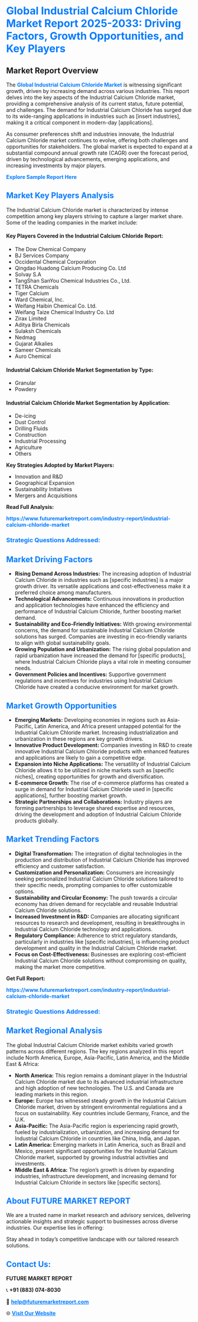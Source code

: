 <h1 style="color: #007BFF;">Global Industrial Calcium Chloride Market Report 2025-2033: Driving Factors, Growth Opportunities, and Key Players</h1>

<section id="overview">
<h2>Market Report Overview</h2>
<p>The <a href="https://www.futuremarketreport.com/industry-report/industrial-calcium-chloride-market" style="color: #007BFF; text-decoration: none;"><strong>Global Industrial Calcium Chloride Market</strong></a> is witnessing significant growth, driven by increasing demand across various industries. This report delves into the key aspects of the Industrial Calcium Chloride market, providing a comprehensive analysis of its current status, future potential, and challenges. The demand for Industrial Calcium Chloride has surged due to its wide-ranging applications in industries such as [insert industries], making it a critical component in modern-day [applications].</p>
<p>As consumer preferences shift and industries innovate, the Industrial Calcium Chloride market continues to evolve, offering both challenges and opportunities for stakeholders. The global market is expected to expand at a substantial compound annual growth rate (CAGR) over the forecast period, driven by technological advancements, emerging applications, and increasing investments by major players.</p>
</section>

<section id="overview">
<p><a href="https://www.futuremarketreport.com/request-sample/reportId=58482" style="color: #007BFF; text-decoration: none;"><strong>Explore Sample Report Here</strong></a></p>
</section>

<section id="key-players">
<h2 style="color: #007BFF;">Market Key Players Analysis</h2>
<p>The Industrial Calcium Chloride market is characterized by intense competition among key players striving to capture a larger market share. Some of the leading companies in the market include:</p>
<h4>Key Players Covered in the Industrial Calcium Chloride Report:</h4>
<ul><li>The Dow Chemical Company</li><li>BJ Services Company</li><li>Occidental Chemical Corporation</li><li>Qingdao Huadong Calcium Producing Co. Ltd</li><li>Solvay S.A</li><li>TangShan SanYou Chemical Industries Co., Ltd.</li><li>TETRA Chemicals</li><li>Tiger Calcium</li><li>Ward Chemical, Inc.</li><li>Weifang Haibin Chemical Co. Ltd.</li><li>Weifang Taize Chemical Industry Co. Ltd</li><li>Zirax Limited</li><li>Aditya Birla Chemicals</li><li>Sulaksh Chemicals</li><li>Nedmag</li><li>Gujarat Alkalies</li><li>Sameer Chemicals</li><li>Auro Chemical</li></ul>
<h4>Industrial Calcium Chloride Market Segmentation by Type:</h4>
<ul><li>Granular</li><li>Powdery</li></ul>

<h4>Industrial Calcium Chloride Market Segmentation by Application:</h4>
<ul><li>De-icing</li><li>Dust Control</li><li>Drilling Fluids</li><li>Construction</li><li>Industrial Processing</li><li>Agriculture</li><li>Others</li></ul>
<p><strong>Key Strategies Adopted by Market Players:</strong></p>
<ul>
<li>Innovation and R&D</li>
<li>Geographical Expansion</li>
<li>Sustainability Initiatives</li>
<li>Mergers and Acquisitions</li>
</ul>
</section>

<section>
<p><strong>Read Full Analysis: </strong></p><a href="https://www.futuremarketreport.com/industry-report/industrial-calcium-chloride-market" style="color: #007BFF; text-decoration: none;"><strong>https://www.futuremarketreport.com/industry-report/industrial-calcium-chloride-market</strong></a>
<h3 style="color: #007BFF;">Strategic Questions Addressed:</h3>
</section>

<section id="driving-factors">
<h2 style="color: #007BFF;">Market Driving Factors</h2>
<ul>
<li><strong>Rising Demand Across Industries:</strong> The increasing adoption of Industrial Calcium Chloride in industries such as [specific industries] is a major growth driver. Its versatile applications and cost-effectiveness make it a preferred choice among manufacturers.</li>
<li><strong>Technological Advancements:</strong> Continuous innovations in production and application technologies have enhanced the efficiency and performance of Industrial Calcium Chloride, further boosting market demand.</li>
<li><strong>Sustainability and Eco-Friendly Initiatives:</strong> With growing environmental concerns, the demand for sustainable Industrial Calcium Chloride solutions has surged. Companies are investing in eco-friendly variants to align with global sustainability goals.</li>
<li><strong>Growing Population and Urbanization:</strong> The rising global population and rapid urbanization have increased the demand for [specific products], where Industrial Calcium Chloride plays a vital role in meeting consumer needs.</li>
<li><strong>Government Policies and Incentives:</strong> Supportive government regulations and incentives for industries using Industrial Calcium Chloride have created a conducive environment for market growth.</li>
</ul>
</section>

<section id="growth-opportunities">
<h2 style="color: #007BFF;">Market Growth Opportunities</h2>
<ul>
<li><strong>Emerging Markets:</strong> Developing economies in regions such as Asia-Pacific, Latin America, and Africa present untapped potential for the Industrial Calcium Chloride market. Increasing industrialization and urbanization in these regions are key growth drivers.</li>
<li><strong>Innovative Product Development:</strong> Companies investing in R&D to create innovative Industrial Calcium Chloride products with enhanced features and applications are likely to gain a competitive edge.</li>
<li><strong>Expansion into Niche Applications:</strong> The versatility of Industrial Calcium Chloride allows it to be utilized in niche markets such as [specific niches], creating opportunities for growth and diversification.</li>
<li><strong>E-commerce Growth:</strong> The rise of e-commerce platforms has created a surge in demand for Industrial Calcium Chloride used in [specific applications], further boosting market growth.</li>
<li><strong>Strategic Partnerships and Collaborations:</strong> Industry players are forming partnerships to leverage shared expertise and resources, driving the development and adoption of Industrial Calcium Chloride products globally.</li>
</ul>
</section>

<section id="trending-factors">
<h2 style="color: #007BFF;">Market Trending Factors</h2>
<ul>
<li><strong>Digital Transformation:</strong> The integration of digital technologies in the production and distribution of Industrial Calcium Chloride has improved efficiency and customer satisfaction.</li>
<li><strong>Customization and Personalization:</strong> Consumers are increasingly seeking personalized Industrial Calcium Chloride solutions tailored to their specific needs, prompting companies to offer customizable options.</li>
<li><strong>Sustainability and Circular Economy:</strong> The push towards a circular economy has driven demand for recyclable and reusable Industrial Calcium Chloride solutions.</li>
<li><strong>Increased Investment in R&D:</strong> Companies are allocating significant resources to research and development, resulting in breakthroughs in Industrial Calcium Chloride technology and applications.</li>
<li><strong>Regulatory Compliance:</strong> Adherence to strict regulatory standards, particularly in industries like [specific industries], is influencing product development and quality in the Industrial Calcium Chloride market.</li>
<li><strong>Focus on Cost-Effectiveness:</strong> Businesses are exploring cost-efficient Industrial Calcium Chloride solutions without compromising on quality, making the market more competitive.</li>
</ul>
</section>

<section>
<p><strong>Get Full Report: </strong></p><a href="https://www.futuremarketreport.com/industry-report/industrial-calcium-chloride-market" style="color: #007BFF; text-decoration: none;"><strong>https://www.futuremarketreport.com/industry-report/industrial-calcium-chloride-market</strong></a>
<h3 style="color: #007BFF;">Strategic Questions Addressed:</h3>
</section>


<section id="regional-analysis">
<h2 style="color: #007BFF;">Market Regional Analysis</h2>
<p>The global Industrial Calcium Chloride market exhibits varied growth patterns across different regions. The key regions analyzed in this report include North America, Europe, Asia-Pacific, Latin America, and the Middle East & Africa:</p>
<ul>
<li><strong>North America:</strong> This region remains a dominant player in the Industrial Calcium Chloride market due to its advanced industrial infrastructure and high adoption of new technologies. The U.S. and Canada are leading markets in this region.</li>
<li><strong>Europe:</strong> Europe has witnessed steady growth in the Industrial Calcium Chloride market, driven by stringent environmental regulations and a focus on sustainability. Key countries include Germany, France, and the U.K.</li>
<li><strong>Asia-Pacific:</strong> The Asia-Pacific region is experiencing rapid growth, fueled by industrialization, urbanization, and increasing demand for Industrial Calcium Chloride in countries like China, India, and Japan.</li>
<li><strong>Latin America:</strong> Emerging markets in Latin America, such as Brazil and Mexico, present significant opportunities for the Industrial Calcium Chloride market, supported by growing industrial activities and investments.</li>
<li><strong>Middle East & Africa:</strong> The region’s growth is driven by expanding industries, infrastructure development, and increasing demand for Industrial Calcium Chloride in sectors like [specific sectors].</li>
</ul>
</section>

<footer>
<h2 style="color: #007BFF;">About FUTURE MARKET REPORT</h2>
<p>We are a trusted name in market research and advisory services, delivering actionable insights and strategic support to businesses across diverse industries. Our expertise lies in offering:</p>

<p>Stay ahead in today’s competitive landscape with our tailored research solutions.</p>

<h2 style="color: #007BFF;">Contact Us:</h2>
<p><strong>FUTURE MARKET REPORT</strong></p>
<p>📞 <strong>+91 (883) 074-8030</strong></p>
<p>📧 <strong><a href="mailto:help@futuremarketreport.com" style="color: #007BFF;">help@futuremarketreport.com</a></strong></p>
<p>🌐 <strong><a href="https://www.futuremarketreport.com/" style="color: #007BFF;">Visit Our Website</a></strong></p>
</footer>